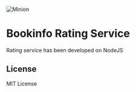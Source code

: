 
![Minion](https://octodex.github.com/images/minion.png)
# Bookinfo Rating Service

Rating service has been developed on NodeJS


## License
MIT License